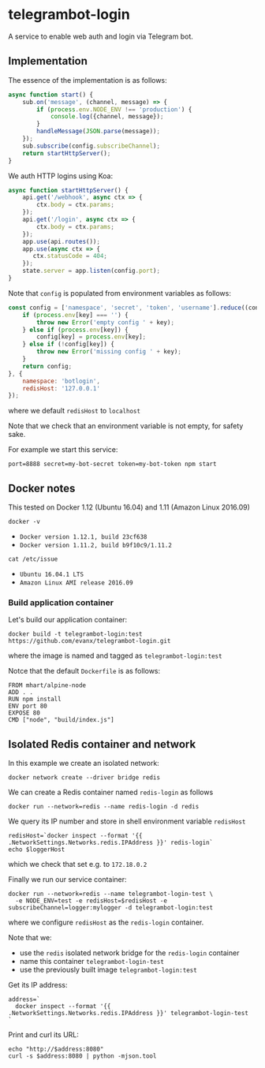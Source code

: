 # telegrambot-login

A service to enable web auth and login via Telegram bot.

## Implementation

The essence of the implementation is as follows:
```javascript
async function start() {
    sub.on('message', (channel, message) => {
        if (process.env.NODE_ENV !== 'production') {
            console.log({channel, message});
        }
        handleMessage(JSON.parse(message));
    });
    sub.subscribe(config.subscribeChannel);
    return startHttpServer();
}
```

We auth HTTP logins using Koa:
```javascript
async function startHttpServer() {
    api.get('/webhook', async ctx => {
    	ctx.body = ctx.params;
    });
    api.get('/login', async ctx => {
    	ctx.body = ctx.params;
    });
    app.use(api.routes());
    app.use(async ctx => {
       ctx.statusCode = 404;
    });
    state.server = app.listen(config.port);
}
```

Note that `config` is populated from environment variables as follows:
```javascript
const config = ['namespace', 'secret', 'token', 'username'].reduce((config, key) => {
    if (process.env[key] === '') {
        throw new Error('empty config ' + key);
    } else if (process.env[key]) {
        config[key] = process.env[key];
    } else if (!config[key]) {
        throw new Error('missing config ' + key);
    }
    return config;
}, {
    namespace: 'botlogin',
    redisHost: '127.0.0.1'
});
```
where we default `redisHost` to `localhost`

Note that we check that an environment variable is not empty, for safety sake.

For example we start this service:
```shell
port=8888 secret=my-bot-secret token=my-bot-token npm start
```

## Docker notes

This tested on Docker 1.12 (Ubuntu 16.04) and 1.11 (Amazon Linux 2016.09)
```
docker -v
```
- `Docker version 1.12.1, build 23cf638`
- `Docker version 1.11.2, build b9f10c9/1.11.2`

```
cat /etc/issue
```
- `Ubuntu 16.04.1 LTS`
- `Amazon Linux AMI release 2016.09`

### Build application container

Let's build our application container:
```shell
docker build -t telegrambot-login:test https://github.com/evanx/telegrambot-login.git
```
where the image is named and tagged as `telegrambot-login:test`

Notce that the default `Dockerfile` is as follows:
```
FROM mhart/alpine-node
ADD . .
RUN npm install
ENV port 80
EXPOSE 80
CMD ["node", "build/index.js"]
```

## Isolated Redis container and network

In this example we create an isolated network:
```shell
docker network create --driver bridge redis
```

We can create a Redis container named `redis-login` as follows
```shell
docker run --network=redis --name redis-login -d redis
```

We query its IP number and store in shell environment variable `redisHost`
```
redisHost=`docker inspect --format '{{ .NetworkSettings.Networks.redis.IPAddress }}' redis-login`
echo $loggerHost
```
which we check that set e.g. to `172.18.0.2`

Finally we run our service container:
```shell
docker run --network=redis --name telegrambot-login-test \
  -e NODE_ENV=test -e redisHost=$redisHost -e subscribeChannel=logger:mylogger -d telegrambot-login:test
```
where we configure `redisHost` as the `redis-login` container.

Note that we:
- use the `redis` isolated network bridge for the `redis-login` container
- name this container `telegrambot-login-test`
- use the previously built image `telegrambot-login:test`

Get its IP address:
```
address=`
  docker inspect --format '{{ .NetworkSettings.Networks.redis.IPAddress }}' telegrambot-login-test
`
```

Print and curl its URL:
```
echo "http://$address:8080"
curl -s $address:8080 | python -mjson.tool
```
